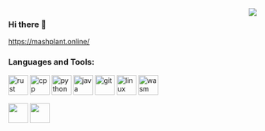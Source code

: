 <img align="right" src="https://github-readme-stats.vercel.app/api?username=MashPlant&show_icons=true&icon_color=805AD5&text_color=718096&bg_color=ffffff&hide_title=true&count_private=true" />

### Hi there 👋

https://mashplant.online/

### Languages and Tools:

<p align="left">
<img src="https://www.vectorlogo.zone/logos/rust-lang/rust-lang-icon.svg" alt="rust" width="40" height="40"/>
<img src="https://upload.wikimedia.org/wikipedia/commons/1/18/ISO_C%2B%2B_Logo.svg" alt="cpp" width="40" height="40"/> 
<img src="https://www.vectorlogo.zone/logos/python/python-icon.svg" alt="python" width="40" height="40"/> 
<img src="https://www.vectorlogo.zone/logos/java/java-icon.svg" alt="java" width="40" height="40"/>
<img src="https://www.vectorlogo.zone/logos/git-scm/git-scm-icon.svg" alt="git" width="40" height="40"/> 
<img src="https://www.vectorlogo.zone/logos/linux/linux-icon.svg" alt="linux" width="40" height="40"/> 
<img src="https://www.vectorlogo.zone/logos/webassembly/webassembly-icon.svg" alt="wasm" width="40" height="40"/> 
</p>

<p align="left">
<img src="https://www.vectorlogo.zone/util/preview.html?image=/logos/databricks/databricks-ar21.svg" height="40"/>
<img src="https://www.vectorlogo.zone/util/preview.html?image=/logos/apache_spark/apache_spark-ar21.svg" height="40"/>
</p>

<!--
**MashPlant/MashPlant** is a ✨ _special_ ✨ repository because its `README.md` (this file) appears on your GitHub profile.

Here are some ideas to get you started:

- 🔭 I’m currently working on ...
- 🌱 I’m currently learning ...
- 👯 I’m looking to collaborate on ...
- 🤔 I’m looking for help with ...
- 💬 Ask me about ...
- 📫 How to reach me: ...
- 😄 Pronouns: ...
- ⚡ Fun fact: ...
-->

